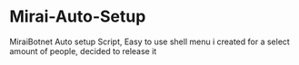 # Mirai-Auto-Setup
MiraiBotnet Auto setup Script, Easy to use shell menu i created for a select amount of people, decided to release it
